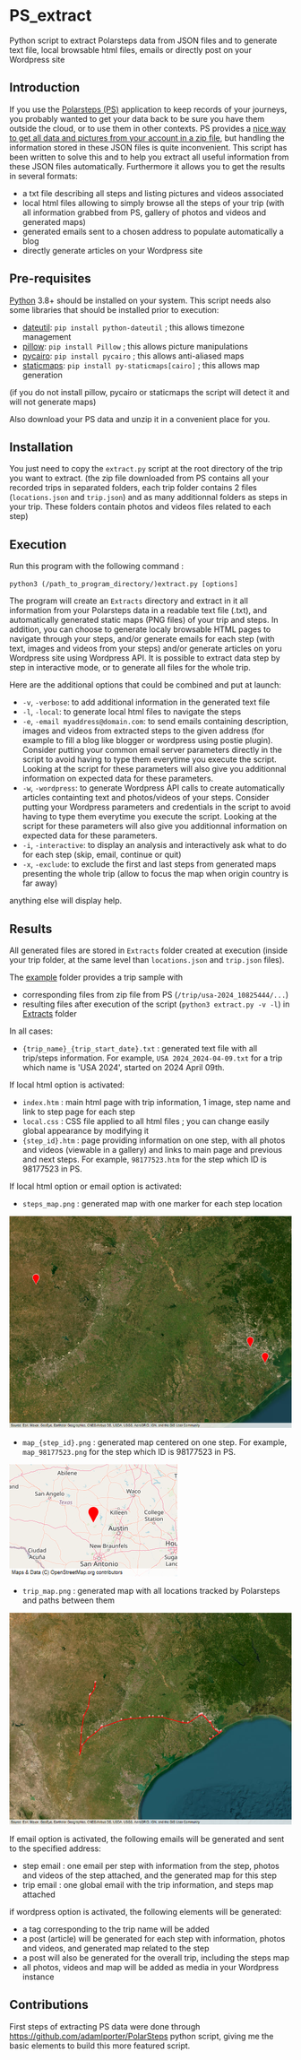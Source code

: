 # PS_extract
Python script to extract Polarsteps data from JSON files and to generate text file, local browsable html files, emails or directly post on your Wordpress site

## Introduction
If you use the [Polarsteps (PS)](https://www.polarsteps.com/) application to keep records of your journeys, you probably wanted to get your data back to be sure you have them outside the cloud, or to use them in other contexts. PS provides a [nice way to get all data and pictures from your account in a zip file](https://support.polarsteps.com/article/124-how-can-i-export-a-copy-of-my-data), but handling the information stored in these JSON files is quite inconvenient.
This script has been written to solve this and to help you extract all useful information from these JSON files automatically.
Furthermore it allows you to get the results in several formats:
- a txt file describing all steps and listing pictures and videos associated
- local html files allowing to simply browse all the steps of your trip (with all information grabbed from PS, gallery of photos and videos and generated maps)
- generated emails sent to a chosen address to populate automatically a blog
- directly generate articles on your Wordpress site

## Pre-requisites
[Python](https://www.python.org/) 3.8+ should be installed on your system.
This script needs also some libraries that should be installed prior to execution:
- [dateutil](https://github.com/dateutil/dateutil): `pip install python-dateutil` ; this allows timezone management
- [pillow](https://pypi.org/project/pillow/): `pip install Pillow` ; this allows picture manipulations
- [pycairo](https://pypi.org/project/pycairo/): `pip install pycairo` ; this allows anti-aliased maps
- [staticmaps](https://github.com/flopp/py-staticmaps): `pip install py-staticmaps[cairo]` ; this allows map generation

(if you do not install pillow, pycairo or staticmaps the script will detect it and will not generate maps)

Also download your PS data and unzip it in a convenient place for you.

## Installation
You just need to copy the `extract.py` script at the root directory of the trip you want to extract.
(the zip file downloaded from PS contains all your recorded trips in separated folders, each trip folder contains 2 files (``locations.json`` and ``trip.json``) and as many additionnal folders as steps in your trip. These folders contain photos and videos files related to each step)

## Execution
Run this program with the following command :

``python3 (/path_to_program_directory/)extract.py [options]``
    
The program will create an ``Extracts`` directory and extract in it all information from your Polarsteps data in a readable text file (.txt), and automatically generated static maps (PNG files) of your trip and steps.
In addition, you can choose to generate localy browsable HTML pages to navigate through your steps, and/or generate emails for each step (with text, images and videos from your steps) and/or generate articles on yoru Wordpress site using Wordpress API. It is possible to extract data step by step in interactive mode, or to generate all files for the whole trip.

Here are the additional options that could be combined and put at launch:
+ ``-v``, ``-verbose``:                  to add additional information in the generated text file
+ ``-l``, ``-local``:                    to generate local html files to navigate the steps
+ ``-e``, ``-email myaddress@domain.com``: to send emails containing description, images and videos from extracted steps to the given address (for example to fill a blog like blogger or wordpress using postie plugin). Consider putting your common email server parameters directly in the script to avoid having to type them everytime you execute the script. Looking at the script for these parameters will also give you additionnal information on expected data for these parameters. 
+ ``-w``, ``-wordpress``:				to generate Wordpress API calls to create automatically articles containting text and photos/videos of your steps. Consider putting your Wordpress parameters and credentials in the script to avoid having to type them everytime you execute the script. Looking at the script for these parameters will also give you additionnal information on expected data for these parameters. 
+ ``-i``, ``-interactive``:              to display an analysis and interactively ask what to do for each step (skip, email, continue or quit)
+ ``-x``, ``-exclude``:                  to exclude the first and last steps from generated maps presenting the whole trip (allow to focus the map when origin country is far away)
                           
anything else will display help.

## Results
All generated files are stored in ``Extracts`` folder created at execution (inside your trip folder, at the same level than ``locations.json`` and ``trip.json`` files).

The [example](example/trip/usa-2024_10825444) folder provides a trip sample with 
+ corresponding files from zip file from PS (``/trip/usa-2024_10825444/...``)
+ resulting files after execution of the script (``python3 extract.py -v -l``) in [Extracts](example/trip/usa-2024_10825444/Extracts) folder

In all cases:
+ ``{trip_name}_{trip_start_date}.txt`` : generated text file with all trip/steps information. For example, ``USA 2024_2024-04-09.txt`` for a trip which name is 'USA 2024', started on 2024 April 09th.
  
If local html option is activated:
+ ``index.htm`` : main html page with trip information, 1 image, step name and link to step page for each step 
+ ``local.css`` : CSS file applied to all html files ; you can change easily global appearance by modifying it
+ ``{step_id}.htm`` : page providing information on one step, with all photos and videos (viewable in a gallery) and links to main page and previous and next steps. For example, ``98177523.htm`` for the step which ID is 98177523 in PS.
  
If local html option or email option is activated:
+ ``steps_map.png`` : generated map with one marker for each step location
  
![steps_map.png](example/trip/usa-2024_10825444/Extracts/steps_map.png)  
+ ``map_{step_id}.png`` : generated map centered on one step. For example, ``map_98177523.png`` for the step which ID is 98177523 in PS.

![map_98177523.png](example/trip/usa-2024_10825444/Extracts/map_98177523.png)  
+ ``trip_map.png`` : generated map with all locations tracked by Polarsteps and paths between them

![trip_map.png](example/trip/usa-2024_10825444/Extracts/trip_map.png)  

If email option is activated, the following emails will be generated and sent to the specified address:
+ step email : one email per step with information from the step, photos and videos of the step attached, and the generated map for this step
+ trip email : one global email with the trip information, and steps map attached

if wordpress option is activated, the following elements will be generated:
+ a tag corresponding to the trip name will be added
+ a post (article) will be generated for each step with information, photos and videos, and generated map related to the step
+ a post will also be generated for the overall trip, including the steps map
+ all photos, videos and map will be added as media in your Wordpress instance 

## Contributions
First steps of extracting PS data were done through https://github.com/adamlporter/PolarSteps python script, giving me the basic elements to build this more featured script.
